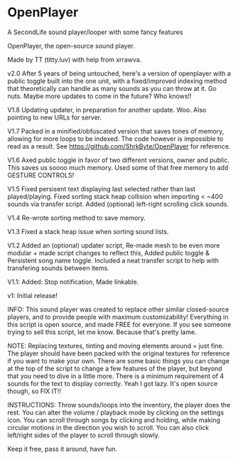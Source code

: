 # OpenPlayer
A SecondLife sound player/looper with some fancy features

OpenPlayer, the open-source sound player.

Made by TT (titty.luv) with help from xrrawva.

v2.0 After 5 years of being untouched, here's a version of openplayer with a public toggle built into the one unit, with a fixed/improved indexing method that theoretically can handle as many sounds as you can throw at it. Go nuts. Maybe more updates to come in the future? Who knows!!

V1.8 Updating updater, in preparation for another update. Woo. Also pointing to new URLs for server.

V1.7 Packed in a minified/obfuscated version that saves tones of memory, allowing for more loops to be indexed. The code however is impossible to read as a result. See https://github.com/ShrkByte/OpenPlayer for reference.

V1.6 Axed public toggle in favor of two different versions, owner and public. This saves us soooo much memory. Used some of that free memory to add GESTURE CONTROLS!

V1.5 Fixed persisent text displaying last selected rather than last played/playing. Fixed sorting stack heap collision when importing < ~400 sounds via transfer script. Added (optional) left-right scrolling click sounds.

V1.4 Re-wrote sorting method to save memory.

V1.3 Fixed a stack heap issue when sorting sound lists.

V1.2 Added an (optional) updater script, Re-made mesh to be even more modular + made script changes to reflect this, Added public toggle & Persistent song name toggle. Included a neat transfer script to help with transfering sounds between items.

V1.1: Added: Stop notification, Made linkable.

v1: Initial release!

INFO: This sound player was created to replace other similar closed-source players, and to
      provide people with maximum customizability!
      Everything in this script is open source, and made FREE for everyone. If you see someone
      trying to sell this script, let me know. Because that's pretty lame.

NOTE: Replacing textures, tinting and moving elements around = just fine. The player should have
been packed with the original textures for reference if you want to make your own.
There are some basic things you can change at the top of the script to change a few
features of the player, but beyond that you need to dive in a little more.
There is a minimum requirement of 4 sounds for the text to display correctly. Yeah I got
lazy. It's open source though, so FIX IT!!

INSTRUCTIONS: Throw sounds/loops into the inventory, the player does the rest.
You can alter the volume / playback mode by clicking on the settings icon.
You can scroll through songs by clicking and holding, while making circular
motions in the direction you wish to scroll.
You can also click left/right sides of the player to scroll through slowly.

Keep it free, pass it around, have fun.
